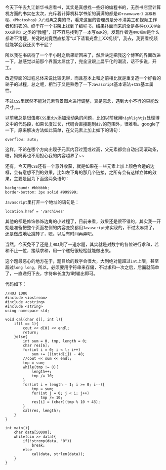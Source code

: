 今天下午去九江新华书店看书，其实是真想找一些好的编程书的，无奈书店里计算机方面的书实在太次，充斥着计算机科学书架的满满的都是`《Dreamwaver》高级教程`、`《Photoshop》入门经典`之类的书，看来这里的管理员是分不清美工和视频工作者和码农的。终于在一个书架上找到了编程书，结果扑面而来的全是各种`《XX天学会XXX语言》`之类的“教程”，好不容易找到了一本写`RoR`的，发现作者连`MVC框架`是什么都讲不清楚，关键时刻竟然直接写“以下请看光盘上XX视频”，我去，我要看视频就能学会我还买书干屁？  

所以我在书店待了一个半小时之后果断回来了，然后决定把我这个博客的界面改进一下，总感觉以前那个界面太屌丝了，完全没跟上扁平化的潮流，话不多说，开工。  

改造界面的过程总体来说比较无聊，而且基本上和之前相比就是重复造一个好看的轮子的过程，总之呢，相当于又是熟悉了一下`Javascript`基本语法+`CSS`基本属性。  

不过`CSS`里居然不能对元素背景图片进行调整，真是怨念，遇到大小不行的只能改尺寸。。。  

以前我总是很蛋疼`CSS`里`div`添加滚动条的问题，比如以前我用`highlightjs`处理博文中的代码段，如果长度过长，代码会直接跑到`div`的范围外，很难看。google了一下，原来解决方法如此简单，在父元素上加上如下的语句：  

    overflow: auto;
	
这样，不论在哪个方向出现子元素内容过宽或过高，父元素都会自动出现滚动条，嗯，妈妈再也不用担心我的内容越界了~~  

还有，今天用`CSS`还有一个意外收获，就是如果在一些元素上加上颜色合适的边框，会有意想不到的效果，比如左下角的那几个链接，之所有会有这样立体的效果，主要是因为下面这两条语句：  

    background: #bbbbbb;
    border-bottom: 3px solid #999999;


`Javascript`里打开一个地址的语句是：  

    location.href = '/archives'  
    
其他的都是修饰修饰边角的小过程了，目前来看，效果还是很不错的，其实我一开始是准备把整个页面左侧的内容变换都用`Javascript`来实现的，不过太麻烦了，还是做成地址跳转了，嗯，以后有时间再弄吧。  

当然，今天免不了还是上`HOJ`刷了一道水题，其实就是对数字的各位进行求和，若和不止一位，接续求和，用一个递归很轻松就能做出来。  

这个题最恶心的地方在于，题目给的数字会很大，大到绝对能超过`int`上限，甚至超过`long long`，所以，必须要用字符串来存储，不过求和一次之后，后面就简单了，一直递归下去，字符串长度为1时输出即可。  

代码如下：  

    //HOJ 1080
    #include <iostream>
    #include <cstring>
    #include <string>
    using namespace std;

    void cal(char d[], int l){
        if(l == 1){
            cout << d[0] << endl;
            return;
        }else{
            int sum = 0, tmp, length = 0;
            char res[6];
            for(int i = 0; i < l; i++)
                sum += ((int)d[i]) - 48;
            //cout << sum << endl;
            tmp = sum;
            while(tmp != 0){
                length++;
                tmp /= 10;
            }
            for(int i = length - 1; i >= 0; i--){
                tmp = sum;
                for(int j = 0; j < i; j++)
                    tmp /= 10;
                res[i] = (char)(tmp % 10 + 48);
            }
            cal(res, length);
        }
    }

    int main(){
        char data[50000];
        while(cin >> data){
            if(!strcmp(data, "0"))
                break;
            else
                cal(data, strlen(data));
        }
    }
